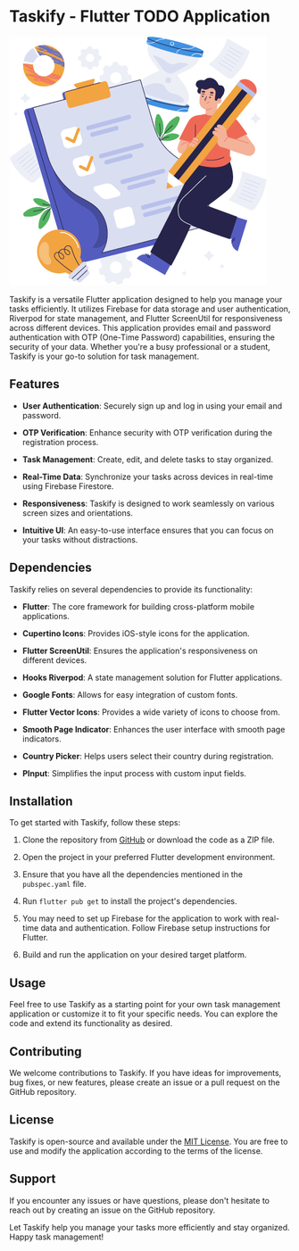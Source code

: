 # Taskify - Flutter TODO Application

![Taskify](assets/images/todo.png)

Taskify is a versatile Flutter application designed to help you manage your tasks efficiently. It utilizes Firebase for data storage and user authentication, Riverpod for state management, and Flutter ScreenUtil for responsiveness across different devices. This application provides email and password authentication with OTP (One-Time Password) capabilities, ensuring the security of your data. Whether you're a busy professional or a student, Taskify is your go-to solution for task management.

## Features

- **User Authentication**: Securely sign up and log in using your email and password.

- **OTP Verification**: Enhance security with OTP verification during the registration process.

- **Task Management**: Create, edit, and delete tasks to stay organized.

- **Real-Time Data**: Synchronize your tasks across devices in real-time using Firebase Firestore.

- **Responsiveness**: Taskify is designed to work seamlessly on various screen sizes and orientations.

- **Intuitive UI**: An easy-to-use interface ensures that you can focus on your tasks without distractions.

## Dependencies

Taskify relies on several dependencies to provide its functionality:

- **Flutter**: The core framework for building cross-platform mobile applications.

- **Cupertino Icons**: Provides iOS-style icons for the application.

- **Flutter ScreenUtil**: Ensures the application's responsiveness on different devices.

- **Hooks Riverpod**: A state management solution for Flutter applications.

- **Google Fonts**: Allows for easy integration of custom fonts.

- **Flutter Vector Icons**: Provides a wide variety of icons to choose from.

- **Smooth Page Indicator**: Enhances the user interface with smooth page indicators.

- **Country Picker**: Helps users select their country during registration.

- **PInput**: Simplifies the input process with custom input fields.

## Installation

To get started with Taskify, follow these steps:

1. Clone the repository from [GitHub](https://github.com/Njuguna-JohnBrian/taskify) or download the code as a ZIP file.

2. Open the project in your preferred Flutter development environment.

3. Ensure that you have all the dependencies mentioned in the `pubspec.yaml` file.

4. Run `flutter pub get` to install the project's dependencies.

5. You may need to set up Firebase for the application to work with real-time data and authentication. Follow Firebase setup instructions for Flutter.

6. Build and run the application on your desired target platform.

## Usage

Feel free to use Taskify as a starting point for your own task management application or customize it to fit your specific needs. You can explore the code and extend its functionality as desired.

## Contributing

We welcome contributions to Taskify. If you have ideas for improvements, bug fixes, or new features, please create an issue or a pull request on the GitHub repository.

## License

Taskify is open-source and available under the [MIT License](LICENSE). You are free to use and modify the application according to the terms of the license.

## Support

If you encounter any issues or have questions, please don't hesitate to reach out by creating an issue on the GitHub repository.

Let Taskify help you manage your tasks more efficiently and stay organized. Happy task management!

